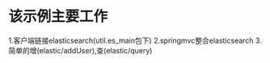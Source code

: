 # 该示例主要工作
1.客户端链接elasticsearch(util.es_main包下)
2.springmvc整合elasticsearch
3.简单的增(elastic/addUser),查(elastic/query)

